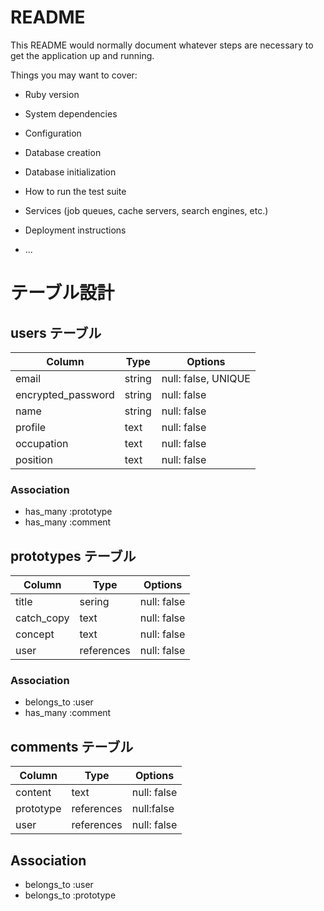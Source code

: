 # README

This README would normally document whatever steps are necessary to get the
application up and running.

Things you may want to cover:

* Ruby version

* System dependencies

* Configuration

* Database creation

* Database initialization

* How to run the test suite

* Services (job queues, cache servers, search engines, etc.)

* Deployment instructions

* ...
# テーブル設計

## users テーブル

| Column             | Type   | Options             |
| ------------------ | ------ | -----------         |
| email              | string | null: false, UNIQUE |
| encrypted_password | string | null: false         |
| name               | string | null: false         |
| profile            | text   | null: false         |
| occupation         | text   | null: false         |
| position           | text   | null: false         |


###  Association

- has_many :prototype
- has_many :comment


## prototypes テーブル

| Column             | Type       | Options             |
| ------------------ | ------     | -----------         |
| title              | sering     | null: false         |
| catch_copy         | text       | null: false         |
| concept            | text       | null: false         |
| user               | references | null: false         |


###  Association

- belongs_to :user
- has_many :comment


## comments テーブル

| Column             | Type       | Options             |
| ------------------ | ------     | -----------         |
| content            | text       | null: false         |
| prototype          | references | null:false          |
| user               | references | null: false         |

##  Association
- belongs_to :user
- belongs_to :prototype